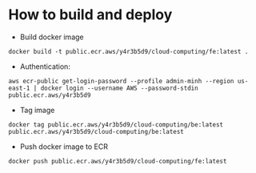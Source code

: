 # How to build and deploy

- Build docker image

```
docker build -t public.ecr.aws/y4r3b5d9/cloud-computing/fe:latest .
```

- Authentication:

```
aws ecr-public get-login-password --profile admin-minh --region us-east-1 | docker login --username AWS --password-stdin public.ecr.aws/y4r3b5d9
```

- Tag image
```
docker tag public.ecr.aws/y4r3b5d9/cloud-computing/be:latest public.ecr.aws/y4r3b5d9/cloud-computing/be:latest
```

- Push docker image to ECR

```
docker push public.ecr.aws/y4r3b5d9/cloud-computing/fe:latest
```

